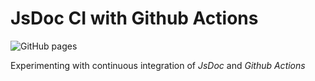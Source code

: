 # JsDoc CI with Github Actions

![GitHub pages](https://github.com/joshmu/jsdoc-ci/workflows/GitHub%20pages/badge.svg)

Experimenting with continuous integration of _JsDoc_ and _Github Actions_
